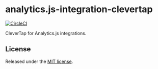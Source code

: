 # analytics.js-integration-clevertap
[![CircleCI](https://ci.segment.com/gh/segment-integrations/analytics.js-integration-clevertap.svg?style=svg&circle-token=98ebe03ce5e831ff9d15821c337298fd6aff4033)](https://ci.segment.com/gh/segment-integrations/analytics.js-integration-clevertap)

CleverTap for Analytics.js integrations.

## License

Released under the [MIT license](LICENSE).
